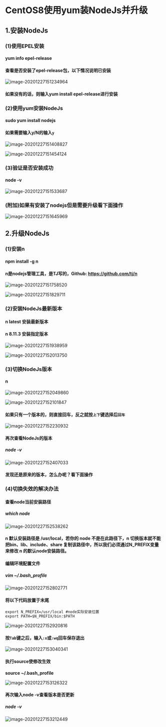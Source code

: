 # CentOS8使用yum装NodeJs并升级

## 1.安装NodeJs

### (1)使用EPEL安装

#### yum info epel-release

#### 查看是否安装了epel-release包，以下情况说明已安装

![image-20201227151234964](Linux装NodeJs.assets/image-20201227151234964.png)

#### 如果没有的话，则输入yum install epel-release进行安装

### (2)使用yum安装NodeJs

#### sudo yum install nodejs

#### 如果需要输入y/N的输入`y`

![image-20201227151408827](Linux装NodeJs.assets/image-20201227151408827.png)

![image-20201227151454124](Linux装NodeJs.assets/image-20201227151454124.png)

### (3)验证是否安装成功

#### node -v

![image-20201227151533687](Linux装NodeJs.assets/image-20201227151533687.png)

### (附加)如果有安装了nodejs但是需要升级看下面操作

![image-20201227151645969](Linux装NodeJs.assets/image-20201227151645969.png)

## 2.升级NodeJs

### (1)安装n

#### npm install -g n

#### n是nodejs管理工具，是TJ写的，Github: https://github.com/tj/n

![image-20201227151758520](Linux装NodeJs.assets/image-20201227151758520.png)

![image-20201227151829711](Linux装NodeJs.assets/image-20201227151829711.png)

### (2)安装NodeJs最新版本

#### n latest 安装最新版本

#### n 8.11.3 安装指定版本 

![image-20201227151938959](Linux装NodeJs.assets/image-20201227151938959.png)

![image-20201227152013750](Linux装NodeJs.assets/image-20201227152013750.png)

### (3)切换NodeJs版本

#### n

![image-20201227152049860](Linux装NodeJs.assets/image-20201227152049860.png)

![image-20201227152101847](Linux装NodeJs.assets/image-20201227152101847.png)

#### 如果只有一个版本的，则直接回车，反之就按`上下`键选择后`回车`

![image-20201227152230932](Linux装NodeJs.assets/image-20201227152230932.png)

#### 再次查看NodeJs的版本

##### **node -v**

![image-20201227152407033](Linux装NodeJs.assets/image-20201227152407033.png)

#### 发现还是原来的版本，怎么办呢？看下面操作

### (4)切换失效的解决办法

#### 查看node当前安装路径

##### **which node**

![image-20201227152538262](Linux装NodeJs.assets/image-20201227152538262.png)

#### n 默认安装路径是 /usr/local，若你的 node 不是在此路径下，n 切换版本就不能把bin、lib、include、share 复制该路径中，所以我们必须通过N_PREFIX变量来修改 n 的默认node安装路径。

#### 编辑环境配置文件

##### **vim ~/.bash_profile**

![image-20201227152802771](Linux装NodeJs.assets/image-20201227152802771.png)

#### 将以下代码放置于末尾

```
export N_PREFIX=/usr/local #node实际安装位置
export PATH=$N_PREFIX/bin:$PATH
```

![image-20201227152920816](Linux装NodeJs.assets/image-20201227152920816.png)

#### 按`Tab`键之后，输入`:x`或`:wq`回车保存退出

![image-20201227153040341](Linux装NodeJs.assets/image-20201227153040341.png)

#### 执行source使修改生效

**source ~/.bash_profile**

![image-20201227153126322](Linux装NodeJs.assets/image-20201227153126322.png)

#### 再次输入node -v查看版本是否更新

##### **node -v**

![image-20201227153212449](Linux装NodeJs.assets/image-20201227153212449.png)